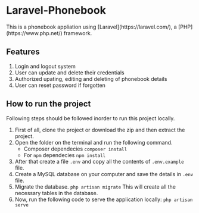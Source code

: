 
# Laravel-Phonebook
<p>This is a phonebook appliation using [Laravel](https://laravel.com/), a [PHP](https://www.php.net/) framework.</p>

## Features
1. Login and logout system
2. User can update and delete their credentials
3. Authorized upating, editing and deleting of phonebook details
4. User can reset password if forgotten

## How to run the project
Following steps should be followed inorder to run this project locally.
1. First of all, clone the project or download the zip and then extract the project.
2. Open the folder on the terminal and run the following command.
    * Composer dependecies
        `` composer install ``
    * For `npm` dependecies
        `` npm install ``
3. After that create a file `.env` and copy all the contents of `.env.example` file.
4. Create a MySQL database on your computer and save the details in `.env` file.
5. Migrate the database.
    `` php artisan migrate ``
    This will create all the necessary tables in the database.
6. Now, run the following code to serve the application locally:
    `` php artisan serve ``
